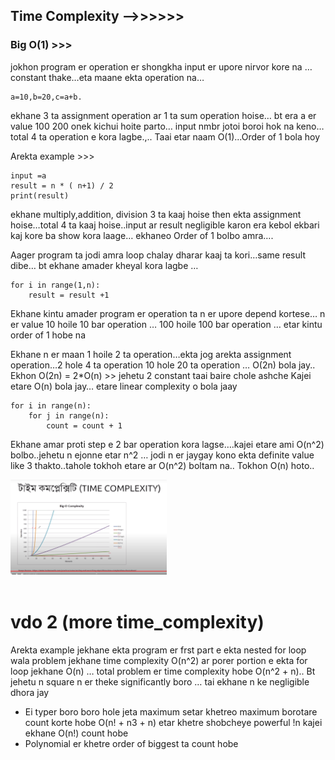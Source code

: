 ## Time Complexity —->>>>>>
### Big O(1) >>> 
jokhon program er operation er shongkha input er upore nirvor kore na …constant thake…eta maane ekta operation na…

```
a=10,b=20,c=a+b.
``` 
ekhane 3 ta assignment operation ar 1 ta sum operation hoise… bt era a er value 100 200 onek kichui hoite parto… input nmbr jotoi boroi hok na keno…total 4 ta operation e kora lagbe.,.. Taai etar naam O(1)...Order of 1 bola hoy

Arekta example >>>  
```
input =a 
result = n * ( n+1) / 2 
print(result) 
```
 ekhane multiply,addition, division 3 ta kaaj hoise then ekta assignment hoise…total 4 ta kaaj hoise..input ar result negligible karon era kebol ekbari kaj kore ba show kora laage… ekhaneo Order of 1 bolbo amra….

Aager program ta jodi amra loop chalay dharar kaaj ta kori…same result dibe… bt ekhane amader kheyal kora lagbe …
```
for i in range(1,n): 
    result = result +1
```   
Ekhane kintu amader program er operation ta n er upore depend kortese… n er value 10 hoile 10 bar operation … 100 hoile 100 bar operation … etar kintu order of 1 hobe na

Ekhane n er maan 1 hoile 2 ta operation…ekta jog arekta assignment operation…2 hole 4 ta operation 10 hole 20 ta operation … O(2n) bola jay.. 
Ekhon 
O(2n) = 2*O(n) >> jehetu 2 constant taai baire chole ashche
Kajei etare O(n) bola jay… etare linear complexity  o bola jaay

```
for i in range(n):
	for j in range(n):
		count = count + 1
```

Ekhane amar proti step e 2 bar operation kora lagse….kajei etare ami O(n^2) bolbo..jehetu n ejonne etar n^2 … jodi n er jaygay kono ekta definite value like 3 thakto..tahole tokhoh etare ar O(n^2) boltam na.. Tokhon O(n) hoto..

[<img src="graph.png" width="250"/>](graph.png)
<br><br>
# vdo 2 (more time_complexity)

Arekta example jekhane ekta program er frst part e ekta nested for loop wala problem jekhane time complexity O(n^2) ar porer portion e ekta for loop jekhane O(n) … total problem er time complexity hobe O(n^2 + n).. Bt jehetu n square n er theke significantly boro … tai ekhane n ke negligible dhora jay

* Ei typer boro boro hole jeta maximum setar khetreo maximum borotare count korte hobe
O(n! + n3 + n) etar khetre shobcheye powerful !n kajei ekhane O(n!) count hobe
* Polynomial er khetre order of biggest ta count hobe
